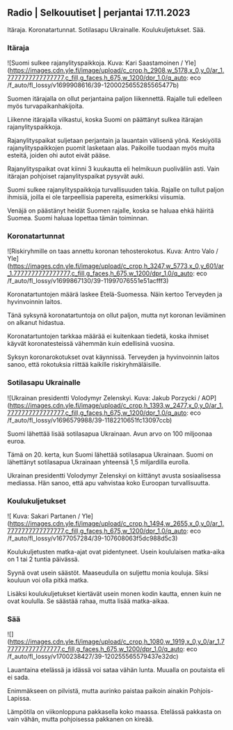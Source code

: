 ## Radio \| Selkouutiset \| perjantai 17.11.2023

Itäraja. Koronatartunnat. Sotilasapu Ukrainalle. Koulukuljetukset. Sää.

### Itäraja

![Suomi sulkee rajanylityspaikkoja. Kuva: Kari Saastamoinen / Yle](https://images.cdn.yle.fi/image/upload/c_crop,h_2908,w_5178,x_0,y_0/ar_1.7777777777777777,c_fill,g_faces,h_675,w_1200/dpr_1.0/q_auto: eco /f_auto/fl_lossy/v1699908616/39-1200025655285565477b)

Suomen itärajalla on ollut perjantaina paljon liikennettä. Rajalle tuli edelleen myös turvapaikanhakijoita.

Liikenne itärajalla vilkastui, koska Suomi on päättänyt sulkea itärajan rajanylityspaikkoja.

Rajanylityspaikat suljetaan perjantain ja lauantain välisenä yönä. Keskiyöllä rajanylityspaikkojen puomit lasketaan alas. Paikoille tuodaan myös muita esteitä, joiden ohi autot eivät pääse.

Rajanylityspaikat ovat kiinni 3 kuukautta eli helmikuun puoliväliin asti. Vain itärajan pohjoiset rajanylityspaikat pysyvät auki.

Suomi sulkee rajanylityspaikkoja turvallisuuden takia. Rajalle on tullut paljon ihmisiä, joilla ei ole tarpeellisia papereita, esimerkiksi viisumia.

Venäjä on päästänyt heidät Suomen rajalle, koska se haluaa ehkä häiritä Suomea. Suomi haluaa lopettaa tämän toiminnan.

### Koronatartunnat

![Riskiryhmille on taas annettu koronan tehosterokotus. Kuva: Antro Valo / Yle](https://images.cdn.yle.fi/image/upload/c_crop,h_3247,w_5773,x_0,y_601/ar_1.7777777777777777,c_fill,g_faces,h_675,w_1200/dpr_1.0/q_auto: eco /f_auto/fl_lossy/v1699867130/39-11997076551e51acfff3)

Koronatartuntojen määrä laskee Etelä-Suomessa. Näin kertoo Terveyden ja hyvinvoinnin laitos.

Tänä syksynä koronatartuntoja on ollut paljon, mutta nyt koronan leviäminen on alkanut hidastua.

Koronatartuntojen tarkkaa määrää ei kuitenkaan tiedetä, koska ihmiset käyvät koronatesteissä vähemmän kuin edellisinä vuosina.

Syksyn koronarokotukset ovat käynnissä. Terveyden ja hyvinvoinnin laitos sanoo, että rokotuksia riittää kaikille riskiryhmäläisille.

### Sotilasapu Ukrainalle

![Ukrainan presidentti Volodymyr Zelenskyi. Kuva: Jakub Porzycki / AOP](https://images.cdn.yle.fi/image/upload/c_crop,h_1393,w_2477,x_0,y_0/ar_1.7777777777777777,c_fill,g_faces,h_675,w_1200/dpr_1.0/q_auto: eco /f_auto/fl_lossy/v1696579988/39-1182210651fc13097ccb)

Suomi lähettää lisää sotilasapua Ukrainaan. Avun arvo on 100 miljoonaa euroa.

Tämä on 20. kerta, kun Suomi lähettää sotilasapua Ukrainaan. Suomi on lähettänyt sotilasapua Ukrainaan yhteensä 1,5 miljardilla eurolla.

Ukrainan presidentti Volodymyr Zelenskyi on kiittänyt avusta sosiaalisessa mediassa. Hän sanoo, että apu vahvistaa koko Euroopan turvallisuutta.

### Koulukuljetukset

![ Kuva: Sakari Partanen / Yle](https://images.cdn.yle.fi/image/upload/c_crop,h_1494,w_2655,x_0,y_0/ar_1.7777777777777777,c_fill,g_faces,h_675,w_1200/dpr_1.0/q_auto: eco /f_auto/fl_lossy/v1677057284/39-107608063f5dc988d5c3)

Koulukuljetusten matka-ajat ovat pidentyneet. Usein koululaisen matka-aika on 1 tai 2 tuntia päivässä.

Syynä ovat usein säästöt. Maaseudulla on suljettu monia kouluja. Siksi kouluun voi olla pitkä matka.

Lisäksi koulukuljetukset kiertävät usein monen kodin kautta, ennen kuin ne ovat koululla. Se säästää rahaa, mutta lisää matka-aikaa.

### Sää

![](https://images.cdn.yle.fi/image/upload/c_crop,h_1080,w_1919,x_0,y_0/ar_1.7777777777777777,c_fill,g_faces,h_675,w_1200/dpr_1.0/q_auto: eco /f_auto/fl_lossy/v1700238427/39-120255565579437e32dc)

Lauantaina etelässä ja idässä voi sataa vähän lunta. Muualla on poutaista eli ei sada.

Enimmäkseen on pilvistä, mutta aurinko paistaa paikoin ainakin Pohjois-Lapissa.

Lämpötila on viikonloppuna pakkasella koko maassa. Etelässä pakkasta on vain vähän, mutta pohjoisessa pakkanen on kireää.
